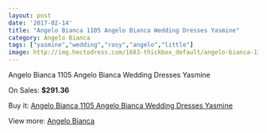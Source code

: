 ```yaml
---
layout: post
date: '2017-02-14'
title: "Angelo Bianca 1105 Angelo Bianca Wedding Dresses Yasmine"
category: Angelo Bianca
tags: ["yasmine","wedding","rosy","angelo","little"]
image: http://img.hectodress.com/1683-thickbox_default/angelo-bianca-1105-angelo-bianca-wedding-dresses-yasmine.jpg
---
```

Angelo Bianca 1105 Angelo Bianca Wedding Dresses Yasmine

On Sales: **$291.36**
<a href="https://www.hectodress.com/angelo-bianca/1053-angelo-bianca-1105-angelo-bianca-wedding-dresses-yasmine.html"><amp-img layout="responsive" width="600" height="600" src="//img.hectodress.com/1683-thickbox_default/angelo-bianca-1105-angelo-bianca-wedding-dresses-yasmine.jpg" alt="Angelo Bianca 1105 Angelo Bianca Wedding Dresses Yasmine 0" /></a>

Buy it: [Angelo Bianca 1105 Angelo Bianca Wedding Dresses Yasmine](https://www.hectodress.com/angelo-bianca/1053-angelo-bianca-1105-angelo-bianca-wedding-dresses-yasmine.html "Angelo Bianca 1105 Angelo Bianca Wedding Dresses Yasmine")

View more: [Angelo Bianca](https://www.hectodress.com/14-angelo-bianca "Angelo Bianca")